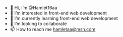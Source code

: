 - 👋 Hi, I’m @Hamlet16aa
- 👀 I’m interested in front-end web development
- 🌱 I’m currently learning front-end web development
- 💞️ I’m looking to collaborate
- 📫 How to reach me  hamletaa@msn.com

<!---
Hamlet16aa/Hamlet16aa is a ✨ special ✨ repository because its `README.md` (this file) appears on your GitHub profile.
You can click the Preview link to take a look at your changes.
--->

